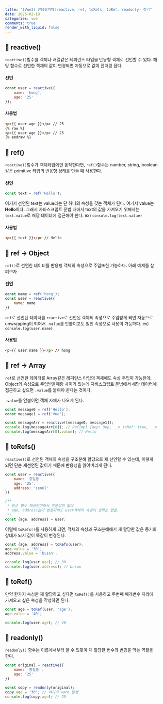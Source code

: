 ```yaml
---
title: "[Vue3] 반응형객체(reactive, ref, toRefs, toRef, readonly) 정리"
date: 2025-02-18
categories: vue
comments: true
render_with_liquid: false
---
```


## 📌 reactive()
`reactive()`함수를 객체나 배열같은 레퍼런스 타입을 반응형 객체로 선언할 수 있다. 해당 함수로 선언한 객체의 값이 변경되면 자동으로 값이 렌더링 된다.

#### 선언
```javascript
const user = reactive({
    name: 'hong',
    age: '25'
});
```

#### 사용법
```html
<p>{{ user.age }}</p> // 25
{% raw %}
<p>{{ user.age }}</p> // 25
{% endraw %}
```

## 📌 ref()

`reactive()`함수가 객체타입에만 동작한다면, `ref()`함수는 number, string, boolean 같은 primitive 타입의 반응형 상태를 만들 때 사용한다.

#### 선언
```javascript
const text = ref('Hello');
```
여기서 선언된 text는 value라는 단 하나의 속성을 갖는 객체가 된다. 여기서 value는 **Hello**이다.
그래서 자바스크립트 문법 내애서 text의 값을 가져오기 위해서는 `text.value`로 해당 데이터에 접근해야 한다.
ex) `console.log(text.value)`

#### 사용법
```html
<p>{{ text }}</p> // Hello
```

## 📌 ref → Object
`ref()`로 선언한 데이터를 반응형 객체의 속성으로 주입또한 가능하다. 아래 예제를 살펴보자

#### 선언
```javascript
const name = ref('hong');
const user = reactive({
    name: name
})
```
`ref`로 선언된 데이터를 `reactive`로 선언된 객체의 속성으로 주입받게 되면 자동으로 unwrapping이 되어서 `.value`를 안붙이고도 일반 속성으로 사용이 가능하다.
ex) `console.log(user.name)`

#### 사용법
```html
<p>{{ user.name }}</p> // hong
```

## 📌 ref → Array
`ref`로 선언한 데이터를 Array같은 레퍼런스 타입의 객체에도 속성 주입이 가능한데, Object의 속성으로 주입받을때랑 차이가 있는데 자바스크립트 문법에서 해당 데이터에 접근하고 싶으면 `.value`를 붙여야 한다는 것이다.

`.value`를 안붙이면 객체 자체가 나오게 된다.

```javascript
const message0 = ref('Hello');
const message1 = ref('Vue');

const messageArr = reactive([message0, message1]);
console.log(messageArr[0]); // RefImpl {dep: Dep, __v_isRef: true, __v_isShallow: false, _rawValue: 'Hello', _value: 'Hello'}
console.log(messageArr[0].value); // Hello
```

## 📌 toRefs()
`reactive()`로 선언된 객체의 속성을 구조분해 할당으로 재 선언할 수 있는데, 이렇게 되면 단순 재선언된 값이기 때문에 반응성을 잃어버리게 된다.

```javascript
const user = reactive({
    name: '홍길동',
    age: '25',
    address: 'seoul'
})

/**
 * 단순 변수 재선언이라서 반응성이 없다
 * age, address값이 변경되어도 user객체의 속성의 변화는 없음.
 */
const {age, address} = user;
```

이럴때 `toRefs()`를 사용하게 되면, 객체의 속성과 구조분해해서 재 할당한 값은 동기화 상태가 되서 값이 똑같이 변경된다.
```javascript
const {age, address} = toRefs(user);
age.value = '30';
address.value = 'busan';

console.log(user.age); // 30
console.log(user.address); // busan
```

## 📌 toRef()
만약 한가지 속성만 재 할당하고 싶다면 `toRef()`를 사용하고 두번째 매개변수 자리에 가져오고 싶은 속성을 작성하면 된다.
```javascript
const age = toRef(user, 'age');
age.value = '40';

console.log(user.age); // 40
```

## 📌 readonly()
`readonly()` 함수는 이름에서부터 알 수 있듯이 재 할당한 변수의 변경을 막는 역활을 한다.
```javascript
const original = reactive({
    name: '홍길동',
    age: '25'
})

const copy = readonly(original);
copy.age = '30'; // 여기서 warn 발생
console.log(copy.age); // 25
```
